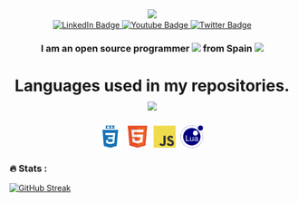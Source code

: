 <div id="header" align="center">
  <img src="https://i.imgur.com/K4wCdLU.png" width="300"/>
</div>

<div id="badges" align="center">
  <a href="https://forum.cfx.re/u/itslincon/summary">
    <img src="https://img.shields.io/badge/FiveM Profile-orange?style=for-the-badge&logoColor=white" alt="LinkedIn Badge"/>
  </a>
  <a href="https://www.twitch.tv/playlincon">
    <img src="https://img.shields.io/badge/Twitch-purple?style=for-the-badge&logo=twitch&logoColor=white" alt="Youtube Badge"/>
  </a>
  <a href="https://twitter.com/Lincon_Oficial_">
    <img src="https://img.shields.io/badge/Twitter-blue?style=for-the-badge&logo=twitter&logoColor=white" alt="Twitter Badge"/>
  </a>
</div>
<h3 align="center">
  I am an open source programmer
  <img src="https://media.giphy.com/media/WUlplcMpOCEmTGBtBW/giphy.gif" width="30"/>
  from Spain
  <img src="https://images.emojiterra.com/twitter/512px/1f1ea-1f1f8.png" width="20"/>
</h3>

<h1 align="center">
  Languages ​​used in my repositories.
  <img src="https://i.pinimg.com/originals/49/63/55/49635571e277679dbba17f67dee7da98.gif" width="30px"/>
</h1>

<div align="center">
  <img src="https://github.com/devicons/devicon/blob/master/icons/css3/css3-plain-wordmark.svg"  title="CSS3" alt="CSS" width="40" height="40"/>&nbsp;
  <img src="https://github.com/devicons/devicon/blob/master/icons/html5/html5-original.svg" title="HTML5" alt="HTML" width="40" height="40"/>&nbsp;
  <img src="https://github.com/devicons/devicon/blob/master/icons/javascript/javascript-original.svg" title="JavaScript" alt="JavaScript" width="40" height="40"/>&nbsp;
  <img src="https://github.com/devicons/devicon/blob/master/icons/lua/lua-plain.svg" title="LUA" alt="LUA" width="40" height="40"/>&nbsp;
</div>

### :fire: Stats :

[![GitHub Streak](http://github-readme-streak-stats.herokuapp.com?user=ItsLincon&theme=react&hide_border=true&locale=en&fire=D52FDD&ring=907ADD&sideNums=C585DD)](https://git.io/streak-stats)
